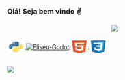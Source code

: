 ### Olá! Seja bem vindo ✌️

<div align="center">
  <a href="https://github.com/eliseuSousa">
  <!--  <img height="180em" src="https://github-readme-stats.vercel.app/api?username=eliseuSousa&show_icons=true&theme=dark&include_all_commits=true&count_private=true"/>
-->
  <img height="180em" src="https://github-readme-stats.vercel.app/api/top-langs/?username=eliseuSousa&layout=compact&langs_count=7&theme=dark"/>
</div>

<div style="display: inline_block"><br>
  <img align="center" alt="Eliseu-Python" height="30" width="40" src="https://raw.githubusercontent.com/devicons/devicon/master/icons/python/python-original.svg">
  <img align="center" alt="Eliseu-Godot" height="30" width="40" src="https://cdn.jsdelivr.net/gh/devicons/devicon/icons/godot/godot-original.svg" />
  <img align="center" alt="Eliseu-HTML" height="30" width="40" src="https://raw.githubusercontent.com/devicons/devicon/master/icons/html5/html5-original.svg">
  <img align="center" alt="Eliseu-CSS" height="30" width="40" src="https://raw.githubusercontent.com/devicons/devicon/master/icons/css3/css3-original.svg">
</div>

##

<div>
  <a href="https://www.linkedin.com/in/eliseu-sousa-a5a621216" target="_blank"><img src="https://img.shields.io/badge/-LinkedIn-%230077B5?style=for-the-badge&logo=linkedin&logoColor=white" target="_blank"></a> 
</div>
  
<!--![Snake animation](https://github.com/eliseuSousa/eliseuSousa/blob/output/github-contribution-grid-snake.svg)-->
